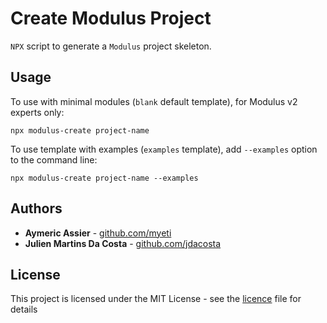 # Create Modulus Project

`NPX` script to generate a `Modulus` project skeleton.


## Usage

To use with minimal modules (`blank` default template), for Modulus v2 experts only:
```
npx modulus-create project-name
```

To use template with examples (`examples` template), add `--examples` option to the command line:
```
npx modulus-create project-name --examples
```


## Authors

- **Aymeric Assier** - [github.com/myeti](https://github.com/myeti)
- **Julien Martins Da Costa** - [github.com/jdacosta](https://github.com/jdacosta)


## License

This project is licensed under the MIT License - see the [licence](licence) file for details